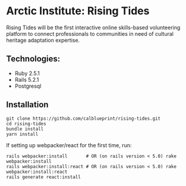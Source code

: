 # Arctic Institute: Rising Tides

Rising Tides will be the first interactive online skills-based volunteering platform to connect professionals to communities in need of cultural heritage adaptation expertise.

## Technologies:
* Ruby 2.5.1
* Rails 5.2.1
* Postgresql

## Installation
```
git clone https://github.com/calblueprint/rising-tides.git
cd rising-tides
bundle install
yarn install
```

If setting up webpacker/react for the first time, run:
```
rails webpacker:install       # OR (on rails version < 5.0) rake webpacker:install
rails webpacker:install:react # OR (on rails version < 5.0) rake webpacker:install:react
rails generate react:install
```
